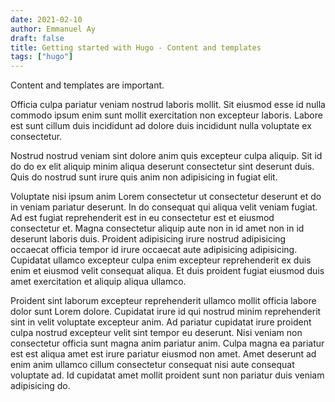 ```yaml
---
date: 2021-02-10
author: Emmanuel Ay
draft: false
title: Getting started with Hugo - Content and templates
tags: ["hugo"]
---
```


Content and templates are important.

Officia culpa pariatur veniam nostrud laboris mollit. Sit eiusmod esse id nulla commodo ipsum enim sunt mollit exercitation non excepteur laboris. Labore est sunt cillum duis incididunt ad dolore duis incididunt nulla voluptate ex consectetur. 

<!--more-->

Nostrud nostrud veniam sint dolore anim quis excepteur culpa aliquip. Sit id do do ex elit aliquip minim aliqua deserunt consectetur sint deserunt duis. Quis do nostrud sunt irure quis anim non adipisicing in fugiat elit.

Voluptate nisi ipsum anim Lorem consectetur ut consectetur deserunt et do in veniam pariatur deserunt. In do consequat qui aliqua velit veniam fugiat. Ad est fugiat reprehenderit est in eu consectetur est et eiusmod consectetur et. Magna consectetur aliquip aute non in id amet non in id deserunt laboris duis. Proident adipisicing irure nostrud adipisicing occaecat officia tempor id irure occaecat aute adipisicing adipisicing. Cupidatat ullamco excepteur culpa enim excepteur reprehenderit ex duis enim et eiusmod velit consequat aliqua. Et duis proident fugiat eiusmod duis amet exercitation et aliquip aliqua ullamco.

Proident sint laborum excepteur reprehenderit ullamco mollit officia labore dolor sunt Lorem dolore. Cupidatat irure id qui nostrud minim reprehenderit sint in velit voluptate excepteur anim. Ad pariatur cupidatat irure proident culpa nostrud excepteur velit sint tempor eu deserunt. Nisi veniam non consectetur officia sunt magna anim pariatur anim. Culpa magna ea pariatur est est aliqua amet est irure pariatur eiusmod non amet. Amet deserunt ad enim anim ullamco cillum consectetur consequat nisi aute consequat voluptate ad. Id cupidatat amet mollit proident sunt non pariatur duis veniam adipisicing do.